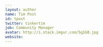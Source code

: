 ```yaml
---
layout: author
name: Tim Post
id: tpost
twitter: tinkertim
job: Community Manager
avatar: http://i.stack.imgur.com/5g1G8.jpg
website: 
---
```

